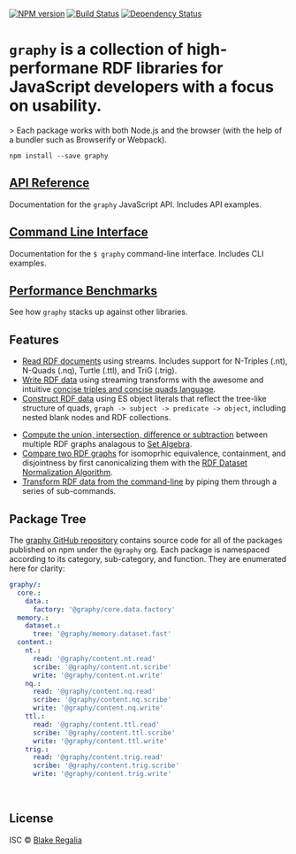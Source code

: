 
[![NPM version][npm-image]][npm-url] [![Build Status][travis-image]][travis-url] [![Dependency Status][daviddm-image]][daviddm-url] 

<h1>
  <code class="super-graphy">graphy</code> is a collection of <b>high-performane</b> RDF libraries for JavaScript developers with a focus on usability.
</h1>
> Each package works with both Node.js and the browser (with the help of a bundler such as Browserify or Webpack).

<code>npm install --save graphy</code>
<br />

## [API Reference](api)
<div class="larger">
  Documentation for the <code>graphy</code> JavaScript API. Includes API examples.
</div>

## [Command Line Interface](cli)
<div class="larger">
  Documentation for the <code>$ graphy</code> command-line interface. Includes CLI examples.
</div>

## [Performance Benchmarks](https://github.com/blake-regalia/graphy.js/tree/master/perf)
<div class="larger">
  See how <code>graphy</code> stacks up against other libraries.
</div>

## Features
 - [Read RDF documents](content.textual#verb_read) using streams. Includes support for N-Triples (.nt), N-Quads (.nq), Turtle (.ttl), and TriG (.trig).
 - [Write RDF data](content.textual#verb_write) using streaming transforms with the awesome and intuitive [concise triples and concise quads language](concise).
 - [Construct RDF data](concise#hash_c3) using ES object literals that reflect the tree-like structure of quads, `graph -> subject -> predicate -> object`, including nested blank nodes and RDF collections.
<!-- - [High-performance](#performance) document readers. -->
 - [Compute the union, intersection, difference or subtraction](memory.dataset.fast) between multiple RDF graphs analagous to [Set Algebra](https://en.wikipedia.org/wiki/Algebra_of_sets).
 - [Compare two RDF graphs](memory.dataset.fast#method_canonicalize) for isomoprhic equivalence, containment, and disjointness by first canonicalizing them with the [RDF Dataset Normalization Algorithm](https://json-ld.github.io/normalization/spec/).
 - [Transform RDF data from the command-line](cli) by piping them through a series of sub-commands.


## Package Tree
<div class="larger">
  The <a href="https://github.com/blake-regalia/graphy.js">graphy GitHub repository</a> contains source code for all of the packages published on npm under the <code>@graphy</code> org. Each package is namespaced according to its category, sub-category, and function. They are enumerated here for clarity:
</div>

```yaml
graphy/:
  core.:
    data.:
      factory: '@graphy/core.data.factory'
  memory.:
    dataset.:
      tree: '@graphy/memory.dataset.fast'
  content.:
    nt.:
      read: '@graphy/content.nt.read'
      scribe: '@graphy/content.nt.scribe'
      write: '@graphy/content.nt.write'
    nq.:
      read: '@graphy/content.nq.read'
      scribe: '@graphy/content.nq.scribe'
      write: '@graphy/content.nq.write'
    ttl.:
      read: '@graphy/content.ttl.read'
      scribe: '@graphy/content.ttl.scribe'
      write: '@graphy/content.ttl.write'
    trig.:
      read: '@graphy/content.trig.read'
      scribe: '@graphy/content.trig.scribe'
      write: '@graphy/content.trig.write'
```

<br />



## License

ISC © [Blake Regalia]()


[npm-image]: https://badge.fury.io/js/graphy.svg
[npm-url]: https://npmjs.org/package/graphy
[travis-image]: https://travis-ci.org/blake-regalia/graphy.js.svg?branch=master
[travis-url]: https://travis-ci.org/blake-regalia/graphy.js
[daviddm-image]: https://david-dm.org/blake-regalia/graphy.js.svg?theme=shields.io
[daviddm-url]: https://david-dm.org/blake-regalia/graphy.js


<style>
  section h2 {
    margin-bottom: 6pt;
  }
</style>